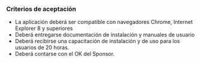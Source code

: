 ### Criterios de aceptación
- La aplicación deberá ser compatible con navegadores Chrome, Internet Explorer 8 y superiores
- Deberá entregarse documentación de instalación y manuales de usuario
- Deberá recibirse una capacitación de instalación y de uso para los usuarios de 20 horas.
- Deberá contarse con el OK del Sponsor.